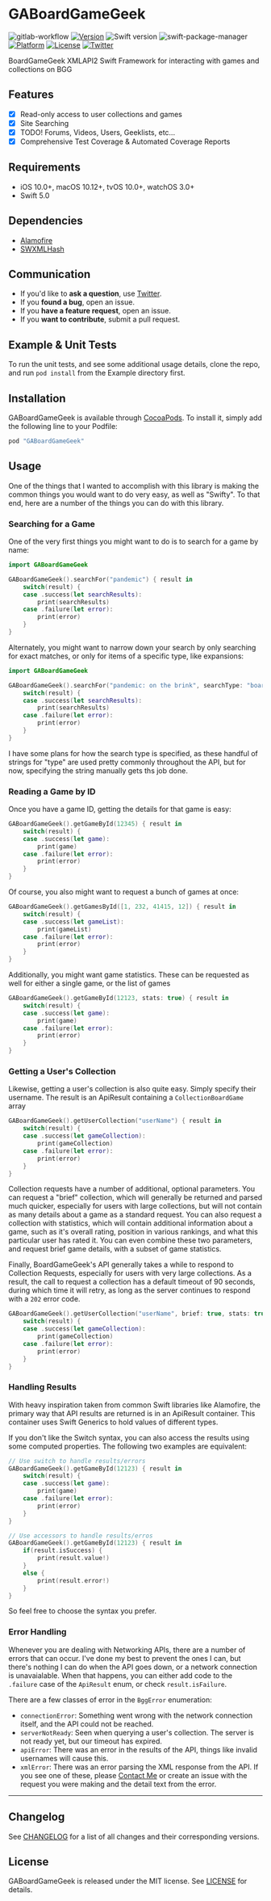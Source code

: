 # GABoardGameGeek

![gitlab-workflow](https://github.com/gca3020/GABoardGameGeek/actions/workflows/main.yml/badge.svg)
[![Version](https://img.shields.io/cocoapods/v/GABoardGameGeek.svg?style=flat)](http://cocoapods.org/pods/GABoardGameGeek)
![Swift version](https://img.shields.io/badge/swift-5.0-orange.svg)
![swift-package-manager](https://img.shields.io/badge/package%20manager-compatible-brightgreen.svg)
[![Platform](https://img.shields.io/cocoapods/p/GABoardGameGeek.svg?style=flat)](http://cocoadocs.org/docsets/GABoardGameGeek)
[![License](https://img.shields.io/cocoapods/l/GABoardGameGeek.svg?style=flat)](http://cocoapods.org/pods/GABoardGameGeek)
[![Twitter](https://img.shields.io/badge/twitter-@gca3020-blue.svg?style=flat)](http://twitter.com/gca3020)

BoardGameGeek XMLAPI2 Swift Framework for interacting with games and collections on BGG

## Features

- [x] Read-only access to user collections and games
- [x] Site Searching
- [x] TODO! Forums, Videos, Users, Geeklists, etc...
- [x] Comprehensive Test Coverage & Automated Coverage Reports

## Requirements

- iOS 10.0+, macOS 10.12+, tvOS 10.0+, watchOS 3.0+
- Swift 5.0

## Dependencies

- [Alamofire](https://github.com/Alamofire/Alamofire)
- [SWXMLHash](https://github.com/drmohundro/SWXMLHash)

## Communication

- If you'd like to **ask a question**, use [Twitter](http://twitter.com/gca3020).
- If you **found a bug**, open an issue.
- If you **have a feature request**, open an issue.
- If you **want to contribute**, submit a pull request.

## Example & Unit Tests

To run the unit tests, and see some additional usage details, clone the repo, and run `pod install` from the Example directory first.

## Installation

GABoardGameGeek is available through [CocoaPods](http://cocoapods.org). To install
it, simply add the following line to your Podfile:

```ruby
pod "GABoardGameGeek"
```

## Usage

One of the things that I wanted to accomplish with this library is making the common things you
would want to do very easy, as well as "Swifty". To that end, here are a number of the things you
can do with this library.

### Searching for a Game

One of the very first things you might want to do is to search for a game by name:

```swift
import GABoardGameGeek

GABoardGameGeek().searchFor("pandemic") { result in
    switch(result) {
    case .success(let searchResults):
        print(searchResults)
    case .failure(let error):
        print(error)
    }
}
```

Alternately, you might want to narrow down your search by only searching for exact matches, or only
for items of a specific type, like expansions:

```swift
import GABoardGameGeek

GABoardGameGeek().searchFor("pandemic: on the brink", searchType: "boardgameexpansion", exactMatch: true) { result in
    switch(result) {
    case .success(let searchResults):
        print(searchResults)
    case .failure(let error):
        print(error)
    }
}
```

I have some plans for how the search type is specified, as these handful of strings for "type" are used
pretty commonly throughout the API, but for now, specifying the string manually gets ths job done.

### Reading a Game by ID

Once you have a game ID, getting the details for that game is easy:

```swift
GABoardGameGeek().getGameById(12345) { result in
    switch(result) {
    case .success(let game):
        print(game)
    case .failure(let error):
        print(error)
    }
}
```

Of course, you also might want to request a bunch of games at once:

```swift
GABoardGameGeek().getGamesById([1, 232, 41415, 12]) { result in
    switch(result) {
    case .success(let gameList):
        print(gameList)
    case .failure(let error):
        print(error)
    }
}
```

Additionally, you might want game statistics. These can be requested as well for either a single
game, or the list of games

```swift
GABoardGameGeek().getGameById(12123, stats: true) { result in
    switch(result) {
    case .success(let game):
        print(game)
    case .failure(let error):
        print(error)
    }
}
```

### Getting a User's Collection

Likewise, getting a user's collection is also quite easy. Simply specify their username. The result is an ApiResult
containing a `CollectionBoardGame` array

```swift
GABoardGameGeek().getUserCollection("userName") { result in
    switch(result) {
    case .success(let gameCollection):
        print(gameCollection)
    case .failure(let error):
        print(error)
    }
}
```

Collection requests have a number of additional, optional parameters. You can request a "brief" collection,
which will generally be returned and parsed much quicker, especially for users with large collections, but
will not contain as many details about a game as a standard request. You can also request a collection with
statistics, which will contain additional information about a game, such as it's overall rating, position in
various rankings, and what this particular user has rated it.  You can even combine these two parameters,
and request brief game details, with a subset of game statistics.

Finally, BoardGameGeek's API generally takes a while to respond to Collection Requests, especially for users
with very large collections. As a result, the call to request a collection has a default timeout of 90
seconds, during which time it will retry, as long as the server continues to respond with a `202` error code.

```swift
GABoardGameGeek().getUserCollection("userName", brief: true, stats: true, timeout: 120) { result in
    switch(result) {
    case .success(let gameCollection):
        print(gameCollection)
    case .failure(let error):
        print(error)
    }
}
```

### Handling Results

With heavy inspiration taken from common Swift libraries like Alamofire, the primary way that API results
are returned is in an ApiResult container. This container uses Swift Generics to hold values of different
types.

If you don't like the Switch syntax, you can also access the results using some computed properties. The
following two examples are equivalent:

```swift
// Use switch to handle results/errors
GABoardGameGeek().getGameById(12123) { result in
    switch(result) {
    case .success(let game):
        print(game)
    case .failure(let error):
        print(error)
    }
}

// Use accessors to handle results/erros
GABoardGameGeek().getGameById(12123) { result in
    if(result.isSuccess) {
        print(result.value!)
    }
    else {
        print(result.error!)
    }
}
```

So feel free to choose the syntax you prefer.

### Error Handling

Whenever you are dealing with Networking APIs, there are a number of errors that can occur. I've done
my best to prevent the ones I can, but there's nothing I can do when the API goes down, or a network
connection is unavaialable. When that happens, you can either add code to the `.failure` case of the
`ApiResult` enum, or check `result.isFailure`.

There are a few classes of error in the `BggError` enumeration:

- `connectionError`: Something went wrong with the network connection itself, and the API could not be reached.
- `serverNotReady`: Seen when querying a user's collection. The server is not ready yet, but our timeout has expired.
- `apiError`: There was an error in the results of the API, things like invalid usernames will cause this.
- `xmlError`: There was an error parsing the XML response from the API. If you see one of these, please [Contact Me](mailto:gca3020@users.noreply.github.com)
or create an issue with the request you were making and the detail text from the error.

---

## Changelog

See [CHANGELOG](CHANGELOG.md) for a list of all changes and their corresponding versions.

## License

GABoardGameGeek is released under the MIT license. See [LICENSE](LICENSE) for details.
